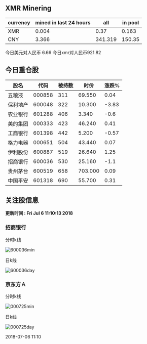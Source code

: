 ## XMR Minering

|currency|mined in last 24 hours|all|in pool|
|---|---|---|---|
|XMR|0.004|0.37|0.163|
|CNY|3.366|341.319|150.35|

今日美元对人民币 6.66	今日xmr对人民币921.82


## 今日重仓股 

|股名|代码|被持数|时价|涨跌%|
|---|---|---|---|---|
|五粮液|000858|311|69.550|0.04|
|保利地产|600048|322|10.300|-3.83|
|农业银行|601288|406|3.340|-0.6|
|美的集团|000333|423|46.240|0.41|
|工商银行|601398|442|5.200|-0.57|
|格力电器|000651|504|43.440|0.07|
|伊利股份|600887|519|26.640|1.25|
|招商银行|600036|530|25.160|-1.1|
|贵州茅台|600519|658|703.000|0.09|
|中国平安|601318|690|55.700|0.31|

## 关注股信息
**更新时间 : Fri Jul  6 11:10:13 2018**
### 招商银行 
分时k线

![600036min](http://image.sinajs.cn/newchart/min/n/sh600036.gif)

日k线

![600036day](http://image.sinajs.cn/newchart/daily/n/sh600036.gif)

### 京东方Ａ 
分时k线

![000725min](http://image.sinajs.cn/newchart/min/n/sz000725.gif)

日k线

![000725day](http://image.sinajs.cn/newchart/daily/n/sz000725.gif)

2018-07-06 11:10